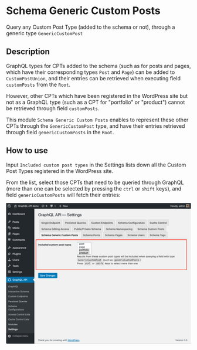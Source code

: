 # Schema Generic Custom Posts

Query any Custom Post Type (added to the schema or not), through a generic type `GenericCustomPost`

## Description

GraphQL types for CPTs added to the schema (such as for posts and pages, which have their corresponding types `Post` and `Page`) can be added to `CustomPostUnion`, and their entries can be retrieved when executing field `customPosts` from the `Root`.

However, other CPTs which have been registered in the WordPress site but not as a GraphQL type (such as a CPT for "portfolio" or "product") cannot be retrieved through field `customPosts`.

This module `Schema Generic Custom Posts` enables to represent these other CPTs through the `GenericCustomPost` type, and have their entries retrieved through field `genericCustomPosts` in the `Root`.

## How to use

Input `Included custom post types` in the Settings lists down all the Custom Post Types registered in the WordPress site.

From the list, select those CPTs that need to be queried through GraphQL (more than one can be selected by pressing the `ctrl` or `shift` keys), and field `genericCustomPosts` will fetch their entries:

![Settings for Generic Custom Post](../../images/settings-generic-customposts.png "Settings for Generic Custom Post")


